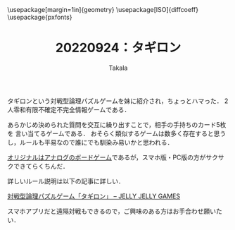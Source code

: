 ﻿---
title: 20220924：タギロン
yesterday: 20220923
tomorrow: 20220925
days: 2
author: Takala
header-includes:
  - \usepackage[margin=1in]{geometry}
  - \usepackage[ISO]{diffcoeff}
  - \usepackage{pxfonts}
---


タギロンという対戦型論理パズルゲームを妹に紹介され，ちょっとハマった．
2人零和有限不確定不完全情報ゲームである．

あらかじめ決められた質問を交互に繰り出すことで，相手の手持ちのカード5枚を
言い当てるゲームである．
おそらく類似するゲームは数多く存在すると思うし，ルールも平易なので誰にでも馴染み易いかと思われる．


[オリジナルはアナログのボードゲーム](https://amzn.to/3BF6ah2)であるが，スマホ版・PC版の方がサクサクできてらくちんだ．


詳しいルール説明は以下の記事に詳しい．

[対戦型論理パズルゲーム「タギロン」 – JELLY JELLY GAMES](https://jelly2games.com/en/tagiron)


スマホアプリだと遠隔対戦もできるので，ご興味のある方はお手合わせ願いたい．


